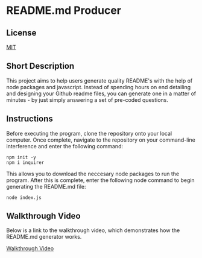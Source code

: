 # README.md Producer

## License

[MIT](https://opensource.org/licenses/MIT)

## Short Description

This project aims to help users generate quality README's with the help of node packages and javascript. Instead of spending hours on end detailing and designing your Github readme files, you can generate one in a matter of minutes - by just simply answering a set of pre-coded questions. 

## Instructions 

Before executing the program, clone the repository onto your local computer. Once complete, navigate to the repository on your command-line interference and enter the following command:

```
npm init -y
npm i inquirer
```

This allows you to download the neccesary node packages to run the program. After this is complete, enter the following node command to begin generating the README.md file:

```
node index.js
```

## Walkthrough Video

Below is a link to the walkthrough video, which demonstrates how the README.md generator works.

[Walkthrough Video](./util/walkthrough_video.mov)
